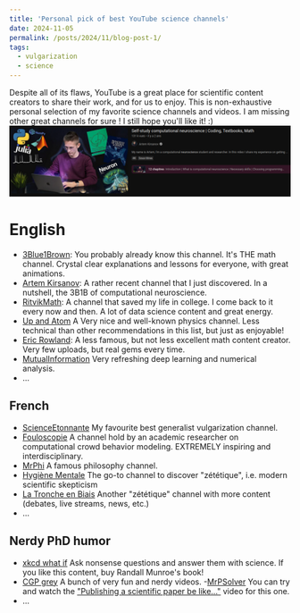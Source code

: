 ```yaml
---
title: 'Personal pick of best YouTube science channels'
date: 2024-11-05
permalink: /posts/2024/11/blog-post-1/
tags:
  - vulgarization
  - science
---
```


Despite all of its flaws, YouTube is a great place for scientific content creators to share their work, and for us to enjoy.
This is non-exhaustive personal selection of my favorite science channels and videos.
I am missing other great channels for sure ! I still hope you'll like it! :)
![Editing a markdown file for a talk](/images/artem_kirsanov_miniature.png)


English
======
- [3Blue1Brown](https://www.youtube.com/@3blue1brown):
You probably already know this channel. It's THE math channel. Crystal clear explanations and lessons for everyone, with great animations.
- [Artem Kirsanov](https://www.youtube.com/@ArtemKirsanov):
A rather recent channel that I just discovered. In a nutshell, the 3B1B of computational neuroscience.
- [RitvikMath](https://www.youtube.com/@ritvikmath):
A channel that saved my life in college. I come back to it every now and then. A lot of data science content and great energy.
- [Up and Atom](https://www.youtube.com/@upandatom/)
A Very nice and well-known physics channel. Less technical than other recommendations in this list, but just as enjoyable!
- [Eric Rowland](https://www.youtube.com/@EricRowland):
A less famous, but not less excellent math content creator. Very few uploads, but real gems every time. 
- [MutualInformation](https://www.youtube.com/@Mutual_Information)
Very refreshing deep learning and numerical analysis.
- ...


French
------
- [ScienceEtonnante](https://www.youtube.com/@ScienceEtonnante)
My favourite best generalist vulgarization channel.
- [Fouloscopie](https://www.youtube.com/@Fouloscopie)
A channel hold by an academic researcher on computational crowd behavior modeling. EXTREMELY inspiring and interdisciplinary.
- [MrPhi](https://www.youtube.com/@MonsieurPhi)
A famous philosophy channel.
- [Hygiène Mentale](https://www.youtube.com/@HygieneMentale)
The go-to channel to discover "zététique", i.e. modern scientific skepticism
- [La Tronche en Biais](https://www.youtube.com/@TroncheEnBiais)
Another "zététique" channel with more content (debates, live streams, news, etc.)
- ...

Nerdy PhD humor
------
- [xkcd what if](https://www.youtube.com/@xkcd_whatif)
Ask nonsense questions and answer them with science. If you like this content, buy Randall Munroe's book!
- [CGP grey](https://www.youtube.com/@CGPGrey)
A bunch of very fun and nerdy videos.
-[MrPSolver](https://www.youtube.com/@MrPSolver)
You can try and watch the ["Publishing a scientific paper be like..."](https://www.youtube.com/watch?v=gdMbJ8vTcZw) video for this one.
- ...

